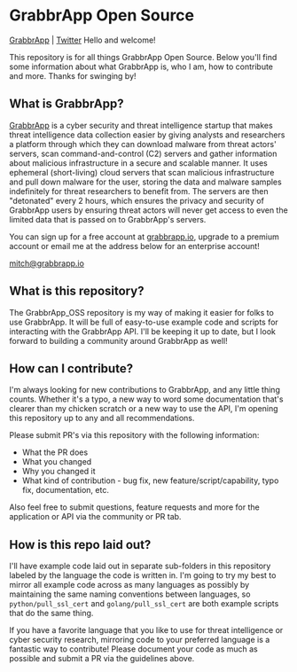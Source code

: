 # GrabbrApp Open Source
[GrabbrApp](https://grabbrapp.io)   |   [Twitter](https://twitter.com/grabbrappio)
Hello and welcome!

This repository is for all things GrabbrApp Open Source. Below you'll find some information about what GrabbrApp is, who I am, how to contribute and more. Thanks for swinging by!

## What is GrabbrApp?

[GrabbrApp](https://grabbrapp.io) is a cyber security and threat intelligence startup that makes threat intelligence data collection easier by giving analysts and researchers a platform through which they can download malware from threat actors' servers, scan command-and-control (C2) servers and gather information about malicious infrastructure in a secure and scalable manner. It uses ephemeral (short-living) cloud servers that scan malicious infrastructure and pull down malware for the user, storing the data and malware samples indefinitely for threat researchers to benefit from. The servers are then "detonated" every 2 hours, which ensures the privacy and security of GrabbrApp users by ensuring threat actors will never get access to even the limited data that is passed on to GrabbrApp's servers.

You can sign up for a free account at [grabbrapp.io](https://grabbrapp.io/signup), upgrade to a premium account or email me at the address below for an enterprise account!

mitch@grabbrapp.io

## What is this repository?

The GrabbrApp_OSS repository is my way of making it easier for folks to use GrabbrApp. It will be full of easy-to-use example code and scripts for interacting with the GrabbrApp API. I'll be keeping it up to date, but I look forward to building a community around GrabbrApp as well!

## How can I contribute?

I'm always looking for new contributions to GrabbrApp, and any little thing counts. Whether it's a typo, a new way to word some documentation that's clearer than my chicken scratch or a new way to use the API, I'm opening this repository up to any and all recommendations.

Please submit PR's via this repository with the following information:

- What the PR does
- What you changed
- Why you changed it
- What kind of contribution - bug fix, new feature/script/capability, typo fix, documentation, etc.

Also feel free to submit questions, feature requests and more for the application or API via the community or PR tab.

## How is this repo laid out?

I'll have example code laid out in separate sub-folders in this repository labeled by the language the code is written in. I'm going to try my best to mirror all example code across as many languages as possibly by maintaining the same naming conventions between languages, so `python/pull_ssl_cert` and `golang/pull_ssl_cert` are both example scripts that do the same thing.

If you have a favorite language that you like to use for threat intelligence or cyber security research, mirroring code to your preferred language is a fantastic way to contribute! Please document your code as much as possible and submit a PR via the guidelines above.